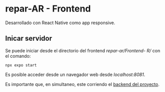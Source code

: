 # repar-AR - Frontend
Desarrollado con React Native como app responsive.

## Inicar servidor
Se puede iniciar desde el directorio del frontend *repar-ar/Frontend- R/* con el comando:

~~~
npx expo start
~~~

Es posible acceder desde un navegador web desde *localhost:8081*.

Es importante que, en simultaneo, este corriendo el [backend del proyecto](https://github.com/GINOXCVIII/repar-ar/tree/main/reparBackend).